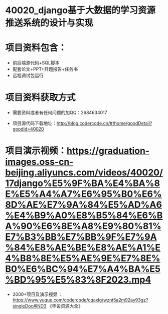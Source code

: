  #  40020_django基于大数据的学习资源推送系统的设计与实现
 
 #  项目资料包含：
 *  前后端源代码+SQL脚本
 *  配套论文+PPT+开题报告+任务书
 *  远程调试包运行

 #  项目资料获取方式
 *  需要资料或者有任何问题的加QQ：2684634017

 *  项目源代码下载地址：http://blog.codercode.cn/#/home/goodDetail?goodId=40020
   
 #  项目演示视频：https://graduation-images.oss-cn-beijing.aliyuncs.com/videos/40020/17django%E5%9F%BA%E4%BA%8E%E5%A4%A7%E6%95%B0%E6%8D%AE%E7%9A%84%E5%AD%A6%E4%B9%A0%E8%B5%84%E6%BA%90%E6%8E%A8%E9%80%81%E7%B3%BB%E7%BB%9F%E7%9A%84%E8%AE%BE%E8%AE%A1%E4%B8%8E%E5%AE%9E%E7%8E%B0%E6%BC%94%E7%A4%BA%E5%BD%95%E5%83%8F2023.mp4
          
 *  2000+项目及演示视频 ：https://www.yuque.com/codercode/cqaxlg/wznt5a2m92ay93gz?singleDoc#lND3 《毕设资源大全》
   

